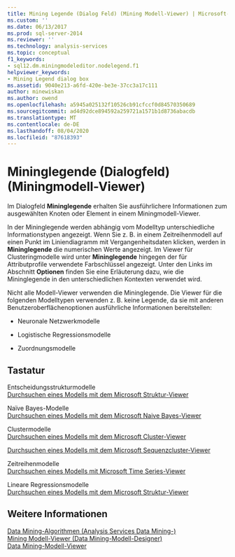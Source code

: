 ```yaml
---
title: Mining Legende (Dialog Feld) (Mining Modell-Viewer) | Microsoft-Dokumentation
ms.custom: ''
ms.date: 06/13/2017
ms.prod: sql-server-2014
ms.reviewer: ''
ms.technology: analysis-services
ms.topic: conceptual
f1_keywords:
- sql12.dm.miningmodeleditor.nodelegend.f1
helpviewer_keywords:
- Mining Legend dialog box
ms.assetid: 9040e213-a6fd-420e-be3e-37cc3a17c111
author: minewiskan
ms.author: owend
ms.openlocfilehash: a5945a025132f10526cb91cfccf0d84570350689
ms.sourcegitcommit: ad4d92dce894592a259721a1571b1d8736abacdb
ms.translationtype: MT
ms.contentlocale: de-DE
ms.lasthandoff: 08/04/2020
ms.locfileid: "87618393"
---
```

# <a name="mining-legend-dialog-box-mining-model-viewer"></a>Mininglegende (Dialogfeld) (Miningmodell-Viewer)
  Im Dialogfeld **Mininglegende** erhalten Sie ausführlichere Informationen zum ausgewählten Knoten oder Element in einem Miningmodell-Viewer.  
  
 In der Mininglegende werden abhängig vom Modelltyp unterschiedliche Informationstypen angezeigt. Wenn Sie z. B. in einem Zeitreihenmodell auf einen Punkt im Liniendiagramm mit Vergangenheitsdaten klicken, werden in **Mininglegende** die numerischen Werte angezeigt. Im Viewer für Clusteringmodelle wird unter **Mininglegende** hingegen der für Attributprofile verwendete Farbschlüssel angezeigt. Unter den Links im Abschnitt **Optionen** finden Sie eine Erläuterung dazu, wie die Mininglegende in den unterschiedlichen Kontexten verwendet wird.  
  
 Nicht alle Modell-Viewer verwenden die Mininglegende. Die Viewer für die folgenden Modelltypen verwenden z. B. keine Legende, da sie mit anderen Benutzeroberflächenoptionen ausführliche Informationen bereitstellen:  
  
-   Neuronale Netzwerkmodelle  
  
-   Logistische Regressionsmodelle  
  
-   Zuordnungsmodelle  
  
## <a name="options"></a>Tastatur  
 Entscheidungsstrukturmodelle  
 [Durchsuchen eines Modells mit dem Microsoft Struktur-Viewer](data-mining/browse-a-model-using-the-microsoft-tree-viewer.md)  
  
 Naïve Bayes-Modelle  
 [Durchsuchen eines Modells mit dem Microsoft Naive Bayes-Viewer](data-mining/browse-a-model-using-the-microsoft-naive-bayes-viewer.md)  
  
 Clustermodelle  
 [Durchsuchen eines Modells mit dem Microsoft Cluster-Viewer](data-mining/browse-a-model-using-the-microsoft-cluster-viewer.md)  
  
 [Durchsuchen eines Modells mit dem Microsoft Sequenzcluster-Viewer](data-mining/browse-a-model-using-the-microsoft-sequence-cluster-viewer.md)  
  
 Zeitreihenmodelle  
 [Durchsuchen eines Modells mit Microsoft Time Series-Viewer](data-mining/browse-a-model-using-the-microsoft-time-series-viewer.md)  
  
 Lineare Regressionsmodelle  
 [Durchsuchen eines Modells mit dem Microsoft Struktur-Viewer](data-mining/browse-a-model-using-the-microsoft-tree-viewer.md)  
  
## <a name="see-also"></a>Weitere Informationen  
 [Data Mining-Algorithmen &#40;Analysis Services Data Mining-&#41;](data-mining/data-mining-algorithms-analysis-services-data-mining.md)   
 [Mining Modell-Viewer &#40;Data Mining-Modell-Designer&#41;](mining-model-viewers-data-mining-model-designer.md)   
 [Data Mining-Modell-Viewer](data-mining/data-mining-model-viewers.md)  
  
  
